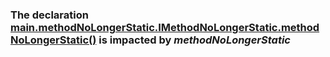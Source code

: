 
### The declaration [main.methodNoLongerStatic.IMethodNoLongerStatic.methodNoLongerStatic()](https://github.com/ImMeta/breakbotLib/blob/master//src/main/methodNoLongerStatic/IMethodNoLongerStatic.java#L5-L7) is impacted by _methodNoLongerStatic_